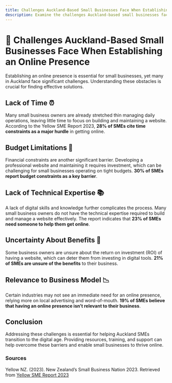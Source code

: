 ```yaml
---
title: Challenges Auckland-Based Small Businesses Face When Establishing an Online Presence
description: Examine the challenges Auckland-based small businesses face when trying to establish an online presence, such as time constraints, budget limitations, and lack of technical expertise. These barriers hinder many SMEs from fully leveraging the benefits of digital platforms, impacting their growth and competitiveness in the market.
---
```


# 🚧 Challenges Auckland-Based Small Businesses Face When Establishing an Online Presence

Establishing an online presence is essential for small businesses, yet many in Auckland face significant challenges. Understanding these obstacles is crucial for finding effective solutions.

## Lack of Time ⏰

Many small business owners are already stretched thin managing daily operations, leaving little time to focus on building and maintaining a website. According to the Yellow SME Report 2023, **28% of SMEs cite time constraints as a major hurdle** in getting online.

## Budget Limitations 💸

Financial constraints are another significant barrier. Developing a professional website and maintaining it requires investment, which can be challenging for small businesses operating on tight budgets. **30% of SMEs report budget constraints as a key barrier**.

## Lack of Technical Expertise 📚

A lack of digital skills and knowledge further complicates the process. Many small business owners do not have the technical expertise required to build and manage a website effectively. The report indicates that **23% of SMEs need someone to help them get online**.

## Uncertainty About Benefits 🤔

Some business owners are unsure about the return on investment (ROI) of having a website, which can deter them from investing in digital tools. **21% of SMEs are unsure of the benefits** to their business.

## Relevance to Business Model 📉

Certain industries may not see an immediate need for an online presence, relying more on local advertising and word-of-mouth. **19% of SMEs believe that having an online presence isn’t relevant to their business**.

## Conclusion

Addressing these challenges is essential for helping Auckland SMEs transition to the digital age. Providing resources, training, and support can help overcome these barriers and enable small businesses to thrive online.

### Sources

Yellow NZ. (2023). New Zealand’s Small Business Nation 2023. Retrieved from [Yellow SME Report 2023](https://5250769.fs1.hubspotusercontent-na1.net/hubfs/5250769/SME%20Reports/Yellow%20SME%20Report%202023.pdf)

